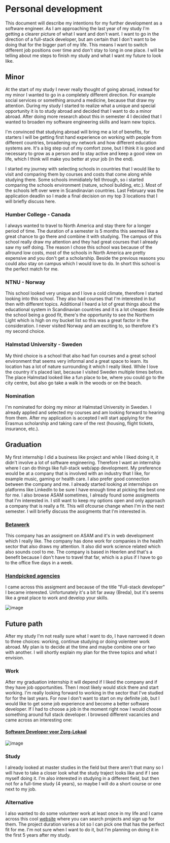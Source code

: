 # Personal development
This document will describe my intentions for my further development as a software engineer. As I am approaching the last year of my study I'm getting a clearer picture of what I want and don't want. I want to go in the direction of a full-stack developer, but am certain that I don't want to be doing that for the bigger part of my life. This means I want to switch different job positions over time and don't stay to long in one place. I will be telling about me steps to finish my study and what I want my future to look like.


## Minor
At the start of my study I never really thought of going abroad, instead for my minor I wanted to go in a completely different direction. For example social services or something around a medicine, because that draw my attention. During my study I started to realize what a unique and special opportunity it is to study abroad and decided that I want to do a minor abroad. After doing more research about this in semester 4 I decided that I wanted to broaden my software engineering skills and learn new topics. 

I'm convinced that studying abroad will bring me a lot of benefits, for starters I will be getting first hand experience on working with people from different countries, broadening my network and how different education systems are. It's a big step out of my comfort zone, but I think it is good and necessary to grow as a person and to stay active and keep a good view on life, which I think will make you better at your job (in the end). 

I started my journey with selecting schools in countries that I would like to visit and comparing them by courses and costs that come along while studying there. Some schools immidiately fell through, so i started comparing the schools environment (nature, school building, etc.). Most of the schools left over were in Scandinavian countries. Last February was the application deadlin so I made a final decision on my top 3 locations that I will briefly discuss here. 


### Humber College - Canada
I always wanted to travel to North America and stay there for a longer period of time. The duration of a semester is 5 months this seemed like a great chance to go there and combine it with studying. The campus of this school really draw my attention and they had great courses that I already saw my self doing. The reason I chose this school was because of the allround low costs, most of the schools in North America are pretty expensive and you don't get a scholarship. Beside the previous reasons you could also stay on campus which I would love to do. In short this school is the perfect match for me.

### NTNU - Norway
This school looked very unique and I love a cold climate, therefore I started looking into this school. They also had courses that I'm interested in but then with different topics. Additional I heard a lot of great things about the educational system in Scandinavian countries and it is a lot cheaper. Beside the school being a good fit, there's the opportunity to see the Northern Light which is high on my bucket list so this was a great factor in the consideration. I never visited Norway and am exciting to, so therefore it's my second choice.

### Halmstad University - Sweden
My third choice is a school that also had fun courses and a great school environment that seems very informal and a great space to learn. Its location has a lot of nature surrounding it which I really liked. While I love the country it's placed last, because I visited Sweden multiple times before. The place Halmstad looked like a fun place to be, where you could go to the city centre, but also go take a walk in the woods or on the beach.

### Nomination
I'm nominated for doing my minor at Halmstad University in Sweden. I already applied and selected my courses and am looking forward to hearing from them. After my application is accepted I will start applying for the Erasmus scholarship and taking care of the rest (housing, flight tickets, insurance, etc.).


## Graduation
My first internship I did a business like project and while I liked doing it, it didn't involve a lot of software engineering. Therefore I want an internship where I can do things like full-stack web/app development. My preference would be at a company that is involved with an industry that I like, for example music, gaming or health care. I also prefer good connection between the company and me. I already started looking at internships on platforms like LinkedIn to be sure I have enough time at picking the best one for me. I also browse ASAM sometimes, I already found some assigments that I'm interested in. I still want to keep my options open and only approach a company that is really a fit. This will ofcourse change when I'm in the next semester. I will briefly discuss the assigments that I'm interested in.

### [Betawerk](https://asam.fhict.nl/student/Assignment/Details/d0db952b-1c59-4c8e-bcb7-9143a898faf5)
This company has an assigment on ASAM and it's in web development which I really like. The company has done work for companies in the health sector that also draws my attention. It also did work science related which also sounds cool to me. The company is based in Heerlen and that's a benefit because I don't have to travel that far, which is a plus if I have to go to the office five days in a week.

### [Handpicked agencies](https://www.linkedin.com/jobs/search/?currentJobId=3562483520&distance=25.0&geoId=102890719&keywords=afstudeer%20ict&start=25)
I came across this assigment and because of the title "Full-stack developer" I became interested. Unfortunately it's a bit far away (Breda), but it's seems like a great place to work and develop your skills.  

![image](https://user-images.githubusercontent.com/73555911/233306541-5b0e6983-0029-43a9-88b7-fa82366e17ef.png)


## Future path
After my study I'm not really sure what I want to do, I have narrowed it down to three choices: working, continue studying or doing volenteer work abroad. My plan is to decide at the time and maybe combine one or two with another. I will shortly explain my plan for the three topics and what I envision.

### Work
After my graduation internship it will depend if I liked the company and if they have job opportunities. Then I most likely would stick there and start working. I'm really looking forward to working in the sector that I've studied for for the last years. For now I don't want to start on my definite job, but I would like to get some job experience and become a better software developer. If I had to choose a job in the moment right now I would choose something around full stack developer. I browsed different vacancies and came across an interesting one:

#### [Software Developer voor Zorg-Lokaal](https://www.limburgvac.nl/vacatures/it-vacatures/automatisering/software-developer-zorg-lokaal-sittard-91174.html?utm_campaign=google_jobs_apply&utm_source=google_jobs_apply&utm_medium=organic)

![image](https://user-images.githubusercontent.com/73555911/233363670-c825b58c-7339-42d4-9f72-75dd68df71da.png)


### Study
I already looked at master studies in the field but there aren't that many so I will have to take a closer look what the study traject looks like and if I see myself doing it. I'm also interested in studying in a different field, but then not for a full-time study (4 years), so maybe I will do a short course or one next to my job. 

### Alternative
I also wanted to do some volunteer work at least once in my life and I came across this cool [website](https://www.volunteerworld.com/nl?tm=tt&ap=gads&aaid=adabsE5XzwUMV&gclid=Cj0KCQjwxYOiBhC9ARIsANiEIfb6yea0vKIWYfVjbrUS3ik35OSKP2v9YiuZeXWCvr3EqvILrSswh64aAkFpEALw_wcB) where you can search projects and sign up for them. The project duration varies a lot so I can pick one that has the perfect fit for me. I'm not sure when I want to do it, but I'm planning on doing it in the first 5 years after my study. 
